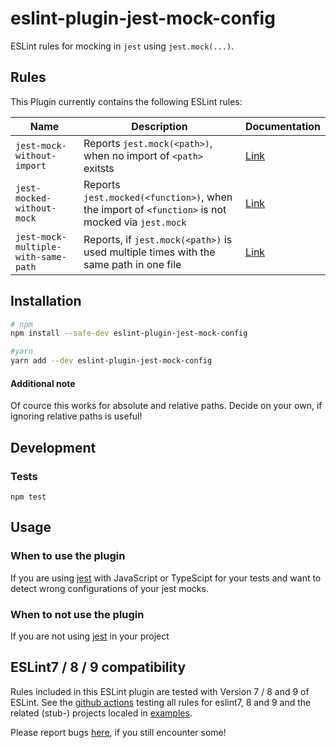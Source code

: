# eslint-plugin-jest-mock-config

ESLint rules for mocking in `jest` using `jest.mock(...)`.
## Rules

This Plugin currently contains the following ESLint rules:

| Name | Description | Documentation
| - | - | -
| `jest-mock-without-import` | Reports `jest.mock(<path>)`, when no import of `<path>` exitsts  | [Link](docs/rules/jest-mock-without-import.md)
| `jest-mocked-without-mock` | Reports `jest.mocked(<function>)`, when the import of `<function>` is not mocked via `jest.mock`  | [Link](docs/rules/jest-mocked-without-mock.md)
| `jest-mock-multiple-with-same-path` | Reports, if `jest.mock(<path>)` is used multiple times with the same path in one file | [Link](docs/rules/jest-mock-multiple-with-same-path.md)

## Installation

```sh
# npm
npm install --safe-dev eslint-plugin-jest-mock-config

#yarn
yarn add --dev eslint-plugin-jest-mock-config
```



#### Additional note
Of cource this works for absolute and relative paths. Decide on your own, if ignoring relative paths is useful!




## Development

### Tests
```
npm test
```

## Usage

### When to use the plugin

If you are using [jest](https://www.npmjs.com/package/jest) with JavaScript or TypeScipt for your tests and want to detect wrong configurations of your jest mocks.

### When to not use the plugin

If you are not using [jest](https://www.npmjs.com/package/jest) in your project


## ESLint7 /  8 / 9 compatibility

Rules included in this ESLint plugin are tested with Version 7 / 8 and 9 of ESLint.
See the [github actions](https://github.com/BuZZ-T/eslint-plugin-jest-mock-config/actions) testing all rules for eslint7, 8 and 9 and the related (stub-) projects localed in [examples](https://github.com/BuZZ-T/eslint-plugin-jest-mock-config/tree/main/examples).

Please report bugs [here](https://github.com/BuZZ-T/eslint-plugin-jest-mock-config/issues), if you still encounter some!
